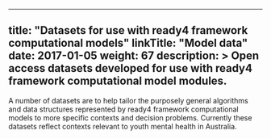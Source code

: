 
---
title: "Datasets for use with ready4 framework computational models"
linkTitle: "Model data"
date: 2017-01-05
weight: 67
description: >
  Open access datasets developed for use with ready4 framework computational model modules.
---

A number of datasets are to help tailor the purposely general algorithms and data structures represented by ready4 framework computational models to more specific contexts and decision problems. Currently these datasets reflect contexts relevant to youth mental health in Australia.

